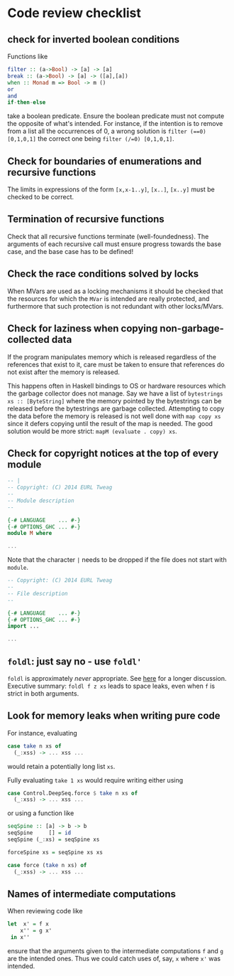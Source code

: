 Code review checklist
=====================

check for inverted boolean conditions 
-------------------------------------

Functions like
```Haskell
filter :: (a->Bool) -> [a] -> [a]
break :: (a->Bool) -> [a] -> ([a],[a])
when :: Monad m => Bool -> m ()
or
and
if-then-else
```
take a boolean predicate. Ensure the boolean predicate must not compute
the opposite of what's intended. For instance, if the intention is to
remove from a list all the occurrences of 0, a wrong solution is
`filter (==0) [0,1,0,1]` the correct one being
`filter (/=0) [0,1,0,1]`.

Check for boundaries of enumerations and recursive functions
------------------------------------------------------------

The limits in expressions of the form `[x,x-1..y]`, `[x..]`, `[x..y]`
must be checked to be correct.

Termination of recursive functions
----------------------------------

Check that all recursive functions terminate (well-foundedness). The
arguments of each recursive call must ensure progress towards the base
case, and the base case has to be defined!

Check the race conditions solved by locks
-----------------------------------------

When MVars are used as a locking mechanisms it should be checked that
the resources for which the `MVar` is intended are really protected,
and furthermore that such protection is not redundant with other
locks/MVars.

Check for laziness when copying non-garbage-collected data
----------------------------------------------------------

If the program manipulates memory which is released regardless of the
references that exist to it, care must be taken to ensure that
references do not exist after the memory is released. 

This happens often in Haskell bindings to OS or hardware resources
which the garbage collector does not manage. Say we have a list of
`bytestrings xs :: [ByteString]` where the memory pointed by the
bytestrings can be released before the bytestrings are garbage
collected. Attempting to copy the data before the memory is released is
not well done with `map copy xs` since it defers copying until the
result of the map is needed. The good solution would be more strict:
`mapM (evaluate . copy) xs`.

Check for copyright notices at the top of every module
------------------------------------------------------

```Haskell
-- |
-- Copyright: (C) 2014 EURL Tweag
--
-- Module description
--

{-# LANGUAGE    ... #-}
{-# OPTIONS_GHC ... #-}
module M where

...
```

Note that the character `|` needs to be dropped if the file does not
start with `module`.

```Haskell
-- Copyright: (C) 2014 EURL Tweag
--
-- File description
--

{-# LANGUAGE    ... #-}
{-# OPTIONS_GHC ... #-}
import ...

...
```

`foldl`: just say no - use `foldl'`
-----------------------------------

`foldl` is approximately *never* appropriate. See
[here][well-typed-foldl] for a longer discussion. Executive summary:
`foldl f z xs` leads to space leaks, even when `f` is strict in both
arguments.

[well-typed-foldl]: http://www.well-typed.com/blog/90/

Look for memory leaks when writing pure code
--------------------------------------------

For instance, evaluating
```Haskell
case take n xs of
  (_:xss) -> ... xss ...
```
would retain a potentially long
list `xs`.

Fully evaluating `take 1 xs` would require writing either using
```Haskell
case Control.DeepSeq.force $ take n xs of
  (_:xss) -> ... xss ...
```
or using a function like
```Haskell
seqSpine :: [a] -> b -> b
seqSpine     [] = id
seqSpine (_:xs) = seqSpine xs

forceSpine xs = seqSpine xs xs

case force (take n xs) of
  (_:xss) -> ... xss ...
```

Names of intermediate computations
----------------------------------

When reviewing code like
```Haskell
let  x' = f x
    x'' = g x'
 in x''
```
ensure that the arguments given to the intermediate computations `f`
and `g` are the intended ones. Thus we could catch uses of, say, `x`
where `x'` was intended.

